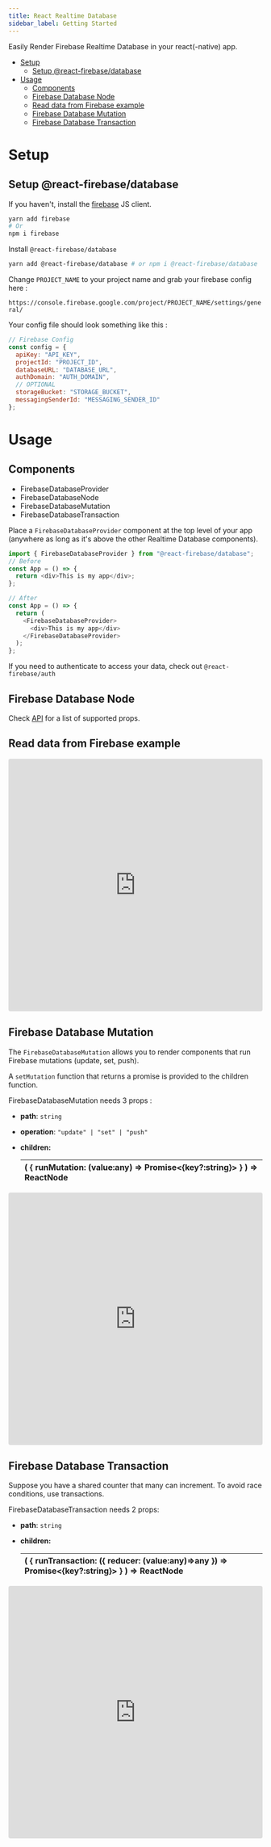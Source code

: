 ```yaml
---
title: React Realtime Database
sidebar_label: Getting Started
---
```


Easily Render Firebase Realtime Database in your react(-native) app.

- [Setup](#setup)
    - [Setup @react-firebase/database](#setup-react-firebasedatabase)
- [Usage](#usage)
    - [Components](#components)
    - [Firebase Database Node](#firebase-database-node)
    - [Read data from Firebase example](#read-data-from-firebase-example)
    - [Firebase Database Mutation](#firebase-database-mutation)
    - [Firebase Database Transaction](#firebase-database-transaction)

# Setup

## Setup @react-firebase/database

If you haven't, install the [firebase](https://www.npmjs.com/package/firebase) JS client.

```bash
yarn add firebase
# Or
npm i firebase
```

Install `@react-firebase/database`

```bash
yarn add @react-firebase/database # or npm i @react-firebase/database
```

Change `PROJECT_NAME` to your project name and grab your firebase config here :

`https://console.firebase.google.com/project/PROJECT_NAME/settings/general/`

Your config file should look something like this :

```javascript
// Firebase Config
const config = {
  apiKey: "API_KEY",
  projectId: "PROJECT_ID",
  databaseURL: "DATABASE_URL",
  authDomain: "AUTH_DOMAIN",
  // OPTIONAL
  storageBucket: "STORAGE_BUCKET",
  messagingSenderId: "MESSAGING_SENDER_ID"
};
```

# Usage

## Components

- FirebaseDatabaseProvider
- FirebaseDatabaseNode
- FirebaseDatabaseMutation
- FirebaseDatabaseTransaction

Place a `FirebaseDatabaseProvider` component at the top level of your app (anywhere as long as it's above the other Realtime Database components).

```javascript
import { FirebaseDatabaseProvider } from "@react-firebase/database";
// Before
const App = () => {
  return <div>This is my app</div>;
};

// After
const App = () => {
  return (
    <FirebaseDatabaseProvider>
      <div>This is my app</div>
    </FirebaseDatabaseProvider>
  );
};
```

If you need to authenticate to access your data, check out `@react-firebase/auth`

## Firebase Database Node

Check [API](api.md) for a list of supported props.

## Read data from Firebase example

<iframe src="https://codesandbox.io/embed/github/rakannimer/react-firebase/tree/master/modules/sandboxes/firebase-database-infinite-list" style="width:100%; height:500px; border:0; border-radius: 4px; overflow:hidden;" sandbox="allow-modals allow-forms allow-popups allow-scripts allow-same-origin"></iframe>

## Firebase Database Mutation

The `FirebaseDatabaseMutation` allows you to render components that run Firebase mutations (update, set, push).

A `setMutation` function that returns a promise is provided to the children function.

FirebaseDatabaseMutation needs 3 props :

- **path**: `string`
- **operation**: `"update" | "set" | "push"`
- **children:**

  | ( { runMutation: (value:any) => Promise<{key?:string}> } ) => ReactNode |
  | :---------------------------------------------------------------------- |


<iframe src="https://codesandbox.io/embed/5v2w2n5r9p" style="width:100%; height:500px; border:0; border-radius: 4px; overflow:hidden;" sandbox="allow-modals allow-forms allow-popups allow-scripts allow-same-origin"></iframe>

## Firebase Database Transaction

Suppose you have a shared counter that many can increment. To avoid race conditions, use transactions.

FirebaseDatabaseTransaction needs 2 props:

- **path**: `string`
- **children:**

  | ( { runTransaction: ({ reducer: (value:any)=>any }) => Promise<{key?:string}> } ) => ReactNode |
  | :--------------------------------------------------------------------------------------------- |


<iframe src="https://codesandbox.io/embed/github/rakannimer/react-firebase/tree/master/modules/sandboxes/firebase-database-transaction" style="width:100%; height:500px; border:0; border-radius: 4px; overflow:hidden;" sandbox="allow-modals allow-forms allow-popups allow-scripts allow-same-origin"></iframe>
